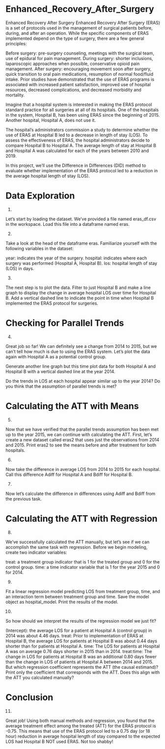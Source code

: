 # Enhanced_Recovery_After_Surgery

Enhanced Recovery After Surgery
Enhanced Recovery After Surgery (ERAS) is a set of protocols used in the management of surgical patients before, during, and after an operation. 
While the specific components of ERAS implemented depend on the type of surgery, there are a few general principles:

Before surgery: pre-surgery counseling, meetings with the surgical team, use of epidural for pain management.
During surgery: shorter inclusions, laparoscopic approaches when possible, conservative opioid pain management.
After surgery: encouraging movement soon after surgery, quick transition to oral pain medications, resumption of normal food/fluid intake.
Prior studies have demonstrated that the use of ERAS programs is associated with increased patient satisfaction, improved use of hospital resources, decreased complications, 
and decreased morbidity and mortality.

Imagine that a hospital system is interested in making the ERAS protocol standard practice for all surgeries at all of its hospitals. One of the hospitals in the system, 
Hospital B, has been using ERAS since the beginning of 2015. Another hospital, Hospital A, does not use it.

The hospital’s administrators commission a study to determine whether the use of ERAS at Hospital B led to a decrease in length of stay (LOS). 
To assess the effectiveness of ERAS, the hospital administrators decide to compare Hospital B to Hospital A. 
The average length of stay at Hospital B and Hospital A was calculated for each of the years between 2010 and 2019.

In this project, we’ll use the Difference in Differences (DID) method to evaluate whether implementation of the ERAS protocol led to a reduction in the average hospital length of stay (LOS).


# Data Exploration

1.
Let’s start by loading the dataset. We’ve provided a file named eras_df.csv in the workspace. Load this file into a dataframe named eras.

2.
Take a look at the head of the dataframe eras. Familiarize yourself with the following variables in the dataset:

year: indicates the year of the surgery.
hospital: indicates where each surgery was performed (Hospital A, Hospital B).
los: hospital length of stay (LOS) in days.

3.
The next step is to plot the data. Filter to just Hospital B and make a line graph to display the change in average hospital LOS over time for Hospital B. 
Add a vertical dashed line to indicate the point in time when Hospital B implemented the ERAS protocol for surgeries.

# Checking for Parallel Trends

4.
Great job so far! We can definitely see a change from 2014 to 2015, but we can’t tell how much is due to using the ERAS system. Let’s plot the data again with Hospital A as a potential control group.

Generate another line graph but this time plot data for both Hospital A and Hospital B with a vertical dashed line at the year 2014.

Do the trends in LOS at each hospital appear similar up to the year 2014? Do you think that the assumption of parallel trends is met?


# Calculating the ATT with Means

5.
Now that we have verified that the parallel trends assumption has been met up to the year 2015, we can continue with calculating the ATT. 
First, let’s create a new dataset called eras2 that uses just the observations from 2014 and 2015. Print eras2 to see the means before and after treatment for both hospitals.

6.
Now take the difference in average LOS from 2014 to 2015 for each hospital. Call this difference Adiff for Hospital A and Bdiff for Hospital B.


7.
Now let’s calculate the difference in differences using Adiff and Bdiff from the previous task.


# Calculating the ATT with Regression

8.
We’ve successfully calculated the ATT manually, but let’s see if we can accomplish the same task with regression. Before we begin modeling, create two indicator variables:

treat: a treatment group indicator that is 1 for the treated group and 0 for the control group.
time: a time indicator variable that is 1 for the year 2015 and 0 for 2014.

9.
Fit a linear regression model predicting LOS from treatment group, time, and an interaction term between treatment group and time. Save the model object as hospital_model. 
Print the results of the model.


10.
So how should we interpret the results of the regression model we just fit?

(Intercept): the average LOS for a patient at Hospital A (control group) in 2014 was about 4.46 days.
treat: Prior to implementation of ERAS at Hospital B, the average LOS for patients at Hospital B was about 0.44 days shorter than for patients at Hospital A.
time: The LOS for patients at Hospital A was on average 0.76 days shorter in 2015 than in 2014.
treat:time: The change in LOS for patients at Hospital B was an additional 0.80 days fewer than the change in LOS of patients at Hospital A between 2014 and 2015.
But which regression coefficient represents the ATT (the causal estimand)? Print only the coefficient that corresponds with the ATT. Does this align with the ATT you calculated manually?


# Conclusion

11.
Great job! Using both manual methods and regression, you found that the average treatment effect among the treated (ATT) for the ERAS protocol is -0.75. 
This means that use of the ERAS protocol led to a 0.75 day (or 18 hour) reduction in average hospital length of stay compared to the expected LOS had Hospital B NOT used ERAS. 
Not too shabby!
